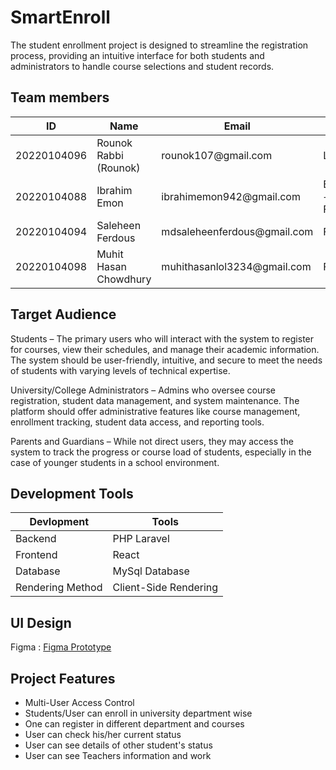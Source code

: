   

# SmartEnroll
The student enrollment project is designed to streamline the registration process, providing an intuitive interface for both students and administrators to handle course selections and student records.


## Team members
<table>
	 <thead> 
		 <tr> 
			 <th>ID</th> 
			 <th>Name</th> 
			 <th>Email</th> 
			 <th>Role</th> 
		 </tr> 
	 </thead> 
	 <tbody> 
		 <tr> 
			 <td>20220104096</td> 
			 <td>Rounok Rabbi (Rounok)</td> 
			 <td>rounok107@gmail.com</td> 
			 <td>Lead</td> 
		 </tr> 
		 <tr> 
			 <td>20220104088</td> 
			 <td>Ibrahim Emon</td> 
			 <td>ibrahimemon942@gmail.com</td> 
			 <td>Backend + Frontend</td>   
		 </tr> 
		 <tr> 
			 <td>20220104094</td> 
			 <td>Saleheen Ferdous</td> 
			 <td>mdsaleheenferdous@gmail.com</td> 
			 <td>Frontend</td>   
		 </tr> 
		 <tr> 
			 <td>20220104098</td> 
			 <td>Muhit Hasan Chowdhury</td> 
			 <td>muhithasanlol3234@gmail.com</td> 
			 <td>Frontend</td>   
		 </tr> 
	 </tbody> 
 </table>

  

## Target Audience

Students – The primary users who will interact with the system to register for courses, view their schedules, and manage their academic information. The system should be user-friendly, intuitive, and secure to meet the needs of students with varying levels of technical expertise.

University/College Administrators – Admins who oversee course registration, student data management, and system maintenance. The platform should offer administrative features like course management, enrollment tracking, student data access, and reporting tools.

Parents and Guardians – While not direct users, they may access the system to track the progress or course load of students, especially in the case of younger students in a school environment.

  
  

## Development Tools
<table>
	 <thead> 
		 <tr> 
			 <th>Devlopment</th> 
			 <th>Tools</th> 
		 </tr> 
	 </thead> 
	 <tbody> 
		 <tr> 
			 <td>Backend</td> 
			 <td>PHP Laravel</td> 
		 </tr> 
		 <tr> 
			 <td>Frontend</td> 
			 <td>React</td>   
		 </tr> 
		 <tr> 
			 <td>Database</td> 
			 <td>MySql Database</td>  
		 </tr> 
		 <tr> 
			 <td>Rendering Method</td> 
			 <td>Client-Side Rendering</td> 
		 </tr> 
	 </tbody> 
 </table>
  
## UI Design
Figma : <a href="https://www.figma.com/proto/PO3pBLh4R4klpQp5i56Pvr/Student-Enrollment?node-id=0-1&t=hzPTZrTuRyIhvfDr-1">Figma Prototype</a>

## Project Features
<ul>
	<li>Multi-User Access Control</li>
	<li>Students/User can enroll in university department wise</li>
	<li>One can register in different department and courses</li>
	<li>User can check his/her current status</li>
	<li>User can see details of other student's status</li>
	<li>User can see Teachers information and work</li>
 
</ul>

